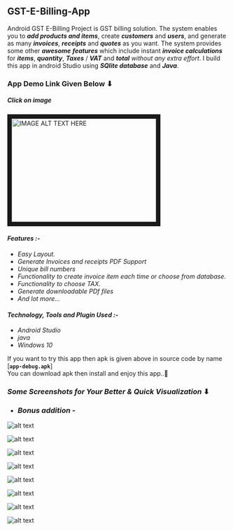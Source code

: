 ## GST-E-Billing-App
Android GST E-Billing Project  is GST billing solution. The system enables you to _**add products and items**_, create _**customers**_ and _**users**_, and generate as many _**invoices**_, _**receipts**_ and _**quotes**_ as you want.  The system provides some other _**awesome** **features**_ which include instant _**invoice calculations**_ for _**items**_, _**quantity**_, _**Taxes**_ / _**VAT**_ and _**total**_ _without any extra effort_. I build this app in android Studio using _**SQlite database**_ and _**Java**_.

### App Demo Link Given Below ⬇
##### Click on image
<a href="http://www.youtube.com/watch?feature=player_embedded&v=hXZXjk44kBM
" target="_blank"><img src="http://img.youtube.com/vi/hXZXjk44kBM/0.jpg" 
alt="IMAGE ALT TEXT HERE" width="330" height="236" border="10" /></a>

#### _Features :-_
* _Easy  Layout._  
* _Generate Invoices and receipts PDF Support_  
* _Unique bill numbers_  
* _Functionality to create invoice item each time or choose from database._  
* _Functionality to choose  TAX._  
* _Generate downloadable PDf  files_  
* _And lot more..._

#### _Technology, Tools and Plugin Used :-_
* _Android Studio_  
* _java_  
* _Windows 10_  

If you want to try this app then apk is given above in source code
by name [**`app-debug.apk`**]  
You can download apk then install and enjoy this app..🙂

### _Some Screenshots for Your Better & Quick Visualization_ ⬇

+ ### _Bonus addition -_
![alt text](https://github.com/Nitinkumar3399/GST-E-Billing-App/blob/master/Screenshots/screen_1.png)

![alt text](https://github.com/Nitinkumar3399/GST-E-Billing-App/blob/master/Screenshots/screen_2.png)

![alt text](https://github.com/Nitinkumar3399/GST-E-Billing-App/blob/master/Screenshots/screen_3.png)

![alt text](https://github.com/Nitinkumar3399/GST-E-Billing-App/blob/master/Screenshots/screen_4.png)

![alt text](https://github.com/Nitinkumar3399/GST-E-Billing-App/blob/master/Screenshots/screen_5.png)

![alt text](https://github.com/Nitinkumar3399/GST-E-Billing-App/blob/master/Screenshots/screen_6.png)

![alt text](https://github.com/Nitinkumar3399/GST-E-Billing-App/blob/master/Screenshots/screen_7.png)

![alt text](https://github.com/Nitinkumar3399/GST-E-Billing-App/blob/master/Screenshots/screen_8.png)
